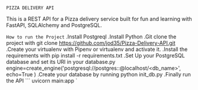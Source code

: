 `PIZZA DELIVERY API`

This is a REST API for a Pizza delivery service built for fun and learning with FastAPI, SQLAlchemy and PostgreSQL.

`How to run the Project`
.Install Postgreql
.Install Python
.Git clone the project with git clone https://github.com/jod35/Pizza-Delivery-API.git
.Create your virtualenv with Pipenv or virtualenv and activate it.
.Install the requirements with pip install -r requirements.txt
.Set Up your PostgreSQL database and set its URI in your database.py
 engine=create_engine('postgresql://postgres:<username>:<password>@localhost/<db_name>',
    echo=True
)
.Create your database by running python init_db.py
.Finally run the API ``` uvicorn main:app `